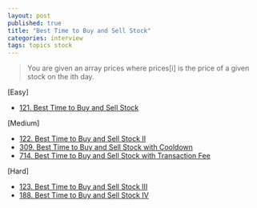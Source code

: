 ```yaml
---
layout: post
published: true
title: "Best Time to Buy and Sell Stock"
categories: interview
tags: topics stock
---
```


> You are given an array prices where prices[i] is the price of a given stock on the ith day.

[Easy]
- [121. Best Time to Buy and Sell Stock](/interview/2023/02/22/best-time-to-buy-and-sell-stock/)

[Medium]
- [122. Best Time to Buy and Sell Stock II](/interview/2023/05/21/best-time-to-buy-and-sell-stock-ii/)
- [309. Best Time to Buy and Sell Stock with Cooldown](/interview/2023/05/21/best-time-to-buy-and-sell-stock-with-cooldown/)
- [714. Best Time to Buy and Sell Stock with Transaction Fee](/interview/2023/05/21/best-time-to-buy-and-sell-stock-with-transaction-fee/)

[Hard]
- [123. Best Time to Buy and Sell Stock III](/interview/2023/05/21/best-time-to-buy-and-sell-stock-iii/)
- [188. Best Time to Buy and Sell Stock IV](/interview/2023/05/21/best-time-to-buy-and-sell-stock-iv/)